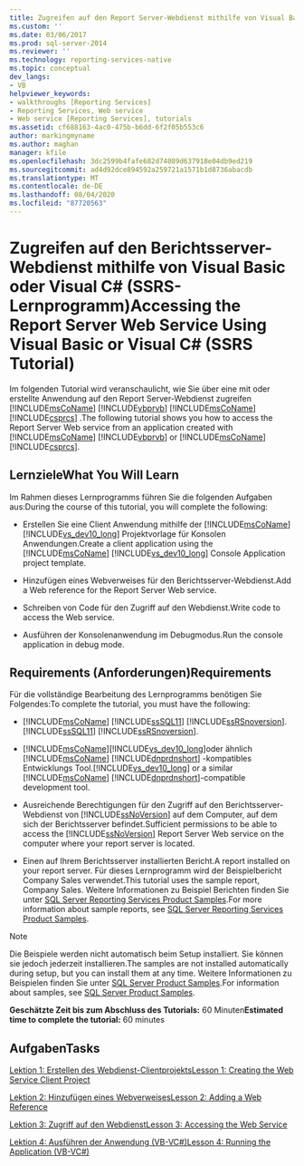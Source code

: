 ```yaml
---
title: Zugreifen auf den Report Server-Webdienst mithilfe von Visual Basic oder Visual c# (SSRS-Tutorial) | Microsoft-Dokumentation
ms.custom: ''
ms.date: 03/06/2017
ms.prod: sql-server-2014
ms.reviewer: ''
ms.technology: reporting-services-native
ms.topic: conceptual
dev_langs:
- VB
helpviewer_keywords:
- walkthroughs [Reporting Services]
- Reporting Services, Web service
- Web service [Reporting Services], tutorials
ms.assetid: cf688163-4ac0-475b-b6dd-6f2f05b553c6
author: markingmyname
ms.author: maghan
manager: kfile
ms.openlocfilehash: 3dc2599b4fafe682d74089d637918e04db9ed219
ms.sourcegitcommit: ad4d92dce894592a259721a1571b1d8736abacdb
ms.translationtype: MT
ms.contentlocale: de-DE
ms.lasthandoff: 08/04/2020
ms.locfileid: "87720563"
---
```

# <a name="accessing-the-report-server-web-service-using-visual-basic-or-visual-c-ssrs-tutorial"></a><span data-ttu-id="8809e-102">Zugreifen auf den Berichtsserver-Webdienst mithilfe von Visual Basic oder Visual C# (SSRS-Lernprogramm)</span><span class="sxs-lookup"><span data-stu-id="8809e-102">Accessing the Report Server Web Service Using Visual Basic or Visual C# (SSRS Tutorial)</span></span>
  <span data-ttu-id="8809e-103">Im folgenden Tutorial wird veranschaulicht, wie Sie über eine mit oder erstellte Anwendung auf den Report Server-Webdienst zugreifen [!INCLUDE[msCoName](../includes/msconame-md.md)] [!INCLUDE[vbprvb](../includes/vbprvb-md.md)] [!INCLUDE[msCoName](../includes/msconame-md.md)] [!INCLUDE[csprcs](../includes/csprcs-md.md)] .</span><span class="sxs-lookup"><span data-stu-id="8809e-103">The following tutorial shows you how to access the Report Server Web service from an application created with [!INCLUDE[msCoName](../includes/msconame-md.md)] [!INCLUDE[vbprvb](../includes/vbprvb-md.md)] or [!INCLUDE[msCoName](../includes/msconame-md.md)] [!INCLUDE[csprcs](../includes/csprcs-md.md)].</span></span>  
  
## <a name="what-you-will-learn"></a><span data-ttu-id="8809e-104">Lernziele</span><span class="sxs-lookup"><span data-stu-id="8809e-104">What You Will Learn</span></span>  
 <span data-ttu-id="8809e-105">Im Rahmen dieses Lernprogramms führen Sie die folgenden Aufgaben aus:</span><span class="sxs-lookup"><span data-stu-id="8809e-105">During the course of this tutorial, you will complete the following:</span></span>  
  
-   <span data-ttu-id="8809e-106">Erstellen Sie eine Client Anwendung mithilfe der [!INCLUDE[msCoName](../includes/msconame-md.md)] [!INCLUDE[vs_dev10_long](../includes/vs-dev10-long-md.md)] Projektvorlage für Konsolen Anwendungen.</span><span class="sxs-lookup"><span data-stu-id="8809e-106">Create a client application using the [!INCLUDE[msCoName](../includes/msconame-md.md)] [!INCLUDE[vs_dev10_long](../includes/vs-dev10-long-md.md)] Console Application project template.</span></span>  
  
-   <span data-ttu-id="8809e-107">Hinzufügen eines Webverweises für den Berichtsserver-Webdienst.</span><span class="sxs-lookup"><span data-stu-id="8809e-107">Add a Web reference for the Report Server Web service.</span></span>  
  
-   <span data-ttu-id="8809e-108">Schreiben von Code für den Zugriff auf den Webdienst.</span><span class="sxs-lookup"><span data-stu-id="8809e-108">Write code to access the Web service.</span></span>  
  
-   <span data-ttu-id="8809e-109">Ausführen der Konsolenanwendung im Debugmodus.</span><span class="sxs-lookup"><span data-stu-id="8809e-109">Run the console application in debug mode.</span></span>  
  
## <a name="requirements"></a><span data-ttu-id="8809e-110">Requirements (Anforderungen)</span><span class="sxs-lookup"><span data-stu-id="8809e-110">Requirements</span></span>  
 <span data-ttu-id="8809e-111">Für die vollständige Bearbeitung des Lernprogramms benötigen Sie Folgendes:</span><span class="sxs-lookup"><span data-stu-id="8809e-111">To complete the tutorial, you must have the following:</span></span>  
  
-   [!INCLUDE[msCoName](../includes/msconame-md.md)] <span data-ttu-id="8809e-112">[!INCLUDE[ssSQL11](../includes/sssql11-md.md)] [!INCLUDE[ssRSnoversion](../includes/ssrsnoversion-md.md)].</span><span class="sxs-lookup"><span data-stu-id="8809e-112">[!INCLUDE[ssSQL11](../includes/sssql11-md.md)] [!INCLUDE[ssRSnoversion](../includes/ssrsnoversion-md.md)].</span></span>  
  
-   [!INCLUDE[msCoName](../includes/msconame-md.md)]<span data-ttu-id="8809e-113">[!INCLUDE[vs_dev10_long](../includes/vs-dev10-long-md.md)]oder ähnlich [!INCLUDE[msCoName](../includes/msconame-md.md)] [!INCLUDE[dnprdnshort](../includes/dnprdnshort-md.md)] -kompatibles Entwicklungs Tool.</span><span class="sxs-lookup"><span data-stu-id="8809e-113">[!INCLUDE[vs_dev10_long](../includes/vs-dev10-long-md.md)] or a similar [!INCLUDE[msCoName](../includes/msconame-md.md)] [!INCLUDE[dnprdnshort](../includes/dnprdnshort-md.md)]-compatible development tool.</span></span>  
  
-   <span data-ttu-id="8809e-114">Ausreichende Berechtigungen für den Zugriff auf den Berichtsserver-Webdienst von [!INCLUDE[ssNoVersion](../includes/ssnoversion-md.md)] auf dem Computer, auf dem sich der Berichtsserver befindet.</span><span class="sxs-lookup"><span data-stu-id="8809e-114">Sufficient permissions to be able to access the [!INCLUDE[ssNoVersion](../includes/ssnoversion-md.md)] Report Server Web service on the computer where your report server is located.</span></span>  
  
-   <span data-ttu-id="8809e-115">Einen auf Ihrem Berichtsserver installierten Bericht.</span><span class="sxs-lookup"><span data-stu-id="8809e-115">A report installed on your report server.</span></span> <span data-ttu-id="8809e-116">Für dieses Lernprogramm wird der Beispielbericht Company Sales verwendet.</span><span class="sxs-lookup"><span data-stu-id="8809e-116">This tutorial uses the sample report, Company Sales.</span></span> <span data-ttu-id="8809e-117">Weitere Informationen zu Beispiel Berichten finden Sie unter [SQL Server Reporting Services Product Samples](https://go.microsoft.com/fwlink/?LinkId=177889).</span><span class="sxs-lookup"><span data-stu-id="8809e-117">For more information about sample reports, see [SQL Server Reporting Services Product Samples](https://go.microsoft.com/fwlink/?LinkId=177889).</span></span>  
  
> [!NOTE]  
>  <span data-ttu-id="8809e-118">Die Beispiele werden nicht automatisch beim Setup installiert. Sie können sie jedoch jederzeit installieren.</span><span class="sxs-lookup"><span data-stu-id="8809e-118">The samples are not installed automatically during setup, but you can install them at any time.</span></span> <span data-ttu-id="8809e-119">Weitere Informationen zu Beispielen finden Sie unter [SQL Server Product Samples](https://go.microsoft.com/fwlink/?LinkId=182887).</span><span class="sxs-lookup"><span data-stu-id="8809e-119">For information about samples, see [SQL Server Product Samples](https://go.microsoft.com/fwlink/?LinkId=182887).</span></span>  
  
 <span data-ttu-id="8809e-120">**Geschätzte Zeit bis zum Abschluss des Tutorials:** 60 Minuten</span><span class="sxs-lookup"><span data-stu-id="8809e-120">**Estimated time to complete the tutorial:** 60 minutes</span></span>  
  
## <a name="tasks"></a><span data-ttu-id="8809e-121">Aufgaben</span><span class="sxs-lookup"><span data-stu-id="8809e-121">Tasks</span></span>  
 [<span data-ttu-id="8809e-122">Lektion 1: Erstellen des Webdienst-Clientprojekts</span><span class="sxs-lookup"><span data-stu-id="8809e-122">Lesson 1: Creating the Web Service Client Project</span></span>](../../2014/tutorials/lesson-1-creating-the-web-service-client-project.md)  
  
 [<span data-ttu-id="8809e-123">Lektion 2: Hinzufügen eines Webverweises</span><span class="sxs-lookup"><span data-stu-id="8809e-123">Lesson 2: Adding a Web Reference</span></span>](../../2014/tutorials/lesson-2-adding-a-web-reference.md)  
  
 [<span data-ttu-id="8809e-124">Lektion 3: Zugriff auf den Webdienst</span><span class="sxs-lookup"><span data-stu-id="8809e-124">Lesson 3: Accessing the Web Service</span></span>](../../2014/tutorials/lesson-3-accessing-the-web-service.md)  
  
 [<span data-ttu-id="8809e-125">Lektion 4: Ausführen der Anwendung &#40;VB-VC&#35;&#41;</span><span class="sxs-lookup"><span data-stu-id="8809e-125">Lesson 4: Running the Application &#40;VB-VC&#35;&#41;</span></span>](../../2014/tutorials/lesson-4-running-the-application-vb-vcsharp.md)  
  
  
